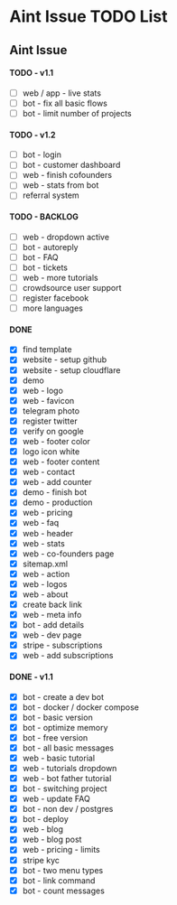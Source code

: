 # Aint Issue TODO List

## Aint Issue

#### TODO - v1.1

- [ ] web / app - live stats
- [ ] bot - fix all basic flows
- [ ] bot - limit number of projects

#### TODO - v1.2

- [ ] bot - login
- [ ] bot - customer dashboard
- [ ] web - finish cofounders
- [ ] web - stats from bot
- [ ] referral system

#### TODO - BACKLOG

- [ ] web - dropdown active
- [ ] bot - autoreply
- [ ] bot - FAQ
- [ ] bot - tickets
- [ ] web - more tutorials
- [ ] crowdsource user support
- [ ] register facebook
- [ ] more languages

#### DONE

- [x] find template
- [x] website - setup github
- [x] website - setup cloudflare
- [x] demo
- [x] web - logo
- [x] web - favicon
- [x] telegram photo
- [x] register twitter
- [x] verify on google
- [x] web - footer color
- [x] logo icon white
- [x] web - footer content
- [x] web - contact
- [x] web - add counter
- [x] demo - finish bot
- [x] demo - production
- [x] web - pricing
- [x] web - faq
- [x] web - header
- [x] web - stats
- [x] web - co-founders page
- [x] sitemap.xml
- [x] web - action
- [x] web - logos
- [x] web - about
- [x] create back link
- [x] web - meta info
- [x] bot - add details
- [x] web - dev page
- [x] stripe - subscriptions
- [x] web - add subscriptions

#### DONE - v1.1

- [x] bot - create a dev bot
- [x] bot - docker / docker compose
- [x] bot - basic version
- [x] bot - optimize memory
- [x] bot - free version
- [x] bot - all basic messages
- [x] web - basic tutorial
- [x] web - tutorials dropdown
- [x] web - bot father tutorial
- [x] bot - switching project
- [x] web - update FAQ
- [x] bot - non dev / postgres
- [x] bot - deploy
- [x] web - blog
- [x] web - blog post
- [x] web - pricing - limits
- [x] stripe kyc
- [x] bot - two menu types
- [x] bot - link command
- [x] bot - count messages
